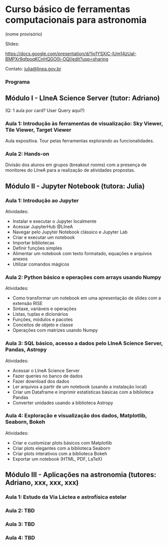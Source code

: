# Curso básico de ferramentas computacionais para astronomia 
(nome provisório)

Slides: 

https://docs.google.com/presentation/d/1jo1YSXiC-lUm14zUaI-BMPXr9qfpoqKCnHQGO0i-OQI/edit?usp=sharing 

Contato: julia@linea.gov.br 

### Programa

## Módulo I - LIneA Science Server (tutor: Adriano)
(Q: 1 aula por card? User Query aqui?)


### Aula 1: Introdução às ferramentas de visualização: Sky Viewer, Tile Viewer, Target Viewer
 Aula expositiva. Tour pelas ferramentas explorando as funcionalidades. 

### Aula 2: Hands-on
 Divisão dos alunos em grupos (breakout rooms) com a presença de monitores do LIneA para a realização de atividades propostas. 

## Módulo II - Jupyter Notebook (tutora: Julia)

### Aula 1: Introdução ao Jupyter
Atividades:
- Instalar e executar o Jupyter localmente
- Acessar JupyterHub @LIneA
- Navegar pelo Jupyter Notebook clássico e Jupyter Lab
- Criar e executar um notebook
- Importar bibliotecas
- Definir funções simples
- Alimentar um notebook com texto formatado, equações e arquivos anexos
- Utilizar comandos mágicos
 
### Aula 2: Python básico e operações com arrays usando Numpy
Atividades:
- Como transformar um notebook em uma apresentação de slides com a extensão RISE
- Sintaxe, variáveis e operações
- Listas, tuplas e dicionários
- Funções, módulos e pacotes  
- Conceitos de objeto e classe 
- Operações com matrizes usando Numpy

### Aula 3: SQL básico, acesso a dados pelo LIneA Science Server, Pandas, Astropy
Atividades:
- Acessar o LIneA Science Server
- Fazer queries no banco de dados
- Fazer download dos dados 
- Ler arquivos a partir de um notebook (usando a instalação local)
- Criar um Dataframe e imprimir estatísticas básicas com a biblioteca Pandas 
- Converter unidades usando a biblioteca Astropy
 
### Aula 4: Exploração e visualização dos dados, Matplotlib, Seaborn, Bokeh 
Atividades:
- Criar e customizar plots básicos com Matplotlib 
- Criar plots elegantes com a biblioteca Seaborn  
- Criar plots interativos com a biblioteca Bokeh
- Exportar um notebook (HTML, PDF, LaTeX)

## Módulo III - Aplicações na astronomia (tutores: Adriano, xxx, xxx, xxx)

### Aula 1: Estudo da Via Láctea e astrofísica estelar 

### Aula 2: TBD

### Aula 3: TBD

### Aula 4: TBD








